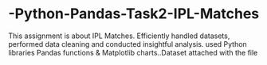 # -Python-Pandas-Task2-IPL-Matches
This assignment is about IPL Matches. Efficiently handled datasets, performed data cleaning and conducted insightful analysis. used Python libraries Pandas functions &amp;  Matplotlib charts..Dataset attached with the file
